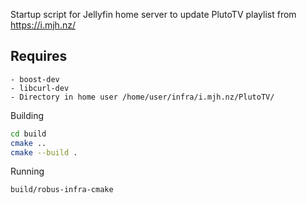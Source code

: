 Startup script for Jellyfin home server to update PlutoTV playlist from https://i.mjh.nz/

## Requires
    - boost-dev
    - libcurl-dev
    - Directory in home user /home/user/infra/i.mjh.nz/PlutoTV/


Building
```sh
cd build 
cmake ..
cmake --build . 
```

Running
```sh
build/robus-infra-cmake
```